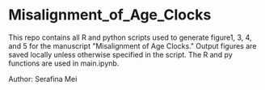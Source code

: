 # Misalignment_of_Age_Clocks
This repo contains all R and python scripts used to generate figure1, 3, 4, and 5 for the manuscript "Misalignment of Age Clocks." Output figures are saved locally unless otherwise specified in the script.
The R and py functions are used in main.ipynb.

Author: Serafina Mei
